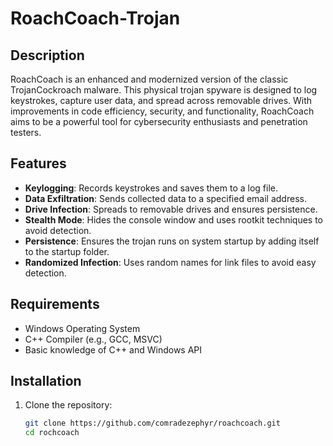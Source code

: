 # RoachCoach-Trojan

## Description
RoachCoach is an enhanced and modernized version of the classic TrojanCockroach malware. This physical trojan spyware is designed to log keystrokes, capture user data, and spread across removable drives. With improvements in code efficiency, security, and functionality, RoachCoach aims to be a powerful tool for cybersecurity enthusiasts and penetration testers.

## Features
- **Keylogging**: Records keystrokes and saves them to a log file.
- **Data Exfiltration**: Sends collected data to a specified email address.
- **Drive Infection**: Spreads to removable drives and ensures persistence.
- **Stealth Mode**: Hides the console window and uses rootkit techniques to avoid detection.
- **Persistence**: Ensures the trojan runs on system startup by adding itself to the startup folder.
- **Randomized Infection**: Uses random names for link files to avoid easy detection.

## Requirements
- Windows Operating System
- C++ Compiler (e.g., GCC, MSVC)
- Basic knowledge of C++ and Windows API

## Installation
1. Clone the repository:
   ```bash
   git clone https://github.com/comradezephyr/roachcoach.git
   cd rochcoach
